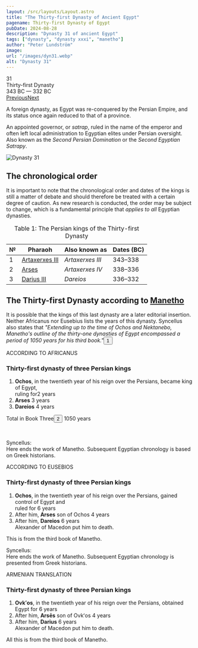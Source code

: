```yaml
---
layout: /src/layouts/Layout.astro
title: "The Thirty-first Dynasty of Ancient Egypt"
pagename: Thirty-first Dynasty of Egypt
pubDate: 2024-08-28
description: "Dynasty 31 of ancient Egypt"
tags: ["dynasty", "dynasty xxxi", "manetho"]
author: "Peter Lundström"
image:
url: "/images/dyn31.webp"
alt: "Dynasty 31"
---
```


<div class="dynruta float-right ml-4 mb-3 mt-4">
	<div class="flex flex-col justify-center items-center [text-shadow:_0_1px_0_rgb(255_255_255_/_20%)]">
		<div class="text-9xl font-bold [text-shadow:_0_1px_0_rgb(255_255_255_/_40%)]">31</div>
		<div>Thirty-first Dynasty</div>
		<div>343 BC &mdash; 332 BC</div>
		<div class="w-full flex justify-between"><a href="/dynasty/30">Previous</a><a href="/dynasty/argead">Next</a></div>
	</div>
</div>

<p class="lead">A foreign dynasty, as Egypt was re-conquered by the Persian Empire, and its status once again reduced to that of a province.</p>
<p>
An appointed governor, or <i>satrap</i>, ruled in the name of the emperor and often left local administration to Egyptian elites under Persian oversight. Also known as the <i>Second Persian Domination</i> or the <i>Second Egyptian Satrapy</i>.
</p>

<img class="w-full rounded-sm sm:rounded-xl my-10" src="/images/dyn31.webp" alt="Dynasty 31">
<h2>The chronological order</h2>
<p>
It is important to note that the chronological order and dates of the kings is still a matter of debate and should therefore be treated with a certain degree of caution. As new research is conducted, the order may be subject to change, which is a fundamental principle that <i>applies to all</i> Egyptian dynasties.
</p>

<table>
	<caption class="py-2 text-sm">Table 1: The Persian kings of the Thirty-first Dynasty</caption>
	<thead>
		<tr>
			<th scope="col" class="w-5 text-center">№</th>
			<th scope="col" class="pl-3">Pharaoh</th>
			<th scope="col" class="pl-3">Also known as</th>
			<th scope="col" class="pl-3">Dates (BC)</th>
		</tr>
	</thead>
	<tbody>
<tr><td>1</td><td><a href="/pharaohs/Artaxerxes-III">Artaxerxes III</a></td><td><em>Artaxerxes III</em></td><td>343&ndash;338</td></tr>
<tr><td>2</td><td><a href="/pharaohs/Arses">Arses</a></td><td><em>Artaxerxes IV</em></td><td>338&ndash;336</td></tr>
<tr><td>3</td><td><a href="/pharaohs/Darius-III">Darius III</a></td><td><em>Dareios</em></td><td>336&ndash;332</td></tr>
	</tbody>
</table>

<h2 class="mt-10 text-wrap">The Thirty-first Dynasty according to <a href="/authors/manetho">Manetho</a></h2>
<p class="pb-6">It is possible that the kings of this last dynasty are a later editorial insertion. Neither Africanus nor Eusebius lists the years of this dynasty. Syncellus also states that <i>"Extending up to the time of Ochos and Nektanebo, Manetho's outline of the thirty-one dynasties of Egypt encompassed a period of 1050 years for his third book."</i><button popovertarget="pop01">1</button></p>

<div class="dynasty">
	<div class="w-full">
		<div class="according">ACCORDING TO AFRICANUS</div>
		<h3>Thirty-first dynasty of three Persian kings</h3>
		<ol class="farao">
			<li>
				<b>Ochos</b>, in the twentieth year of his reign over the Persians, became king of Egypt,<br />ruling for<span class="y">2 years</span>
			</li>
			<li><b>Arses</b> <span class="y">3 years</span></li>
			<li><b>Dareios</b> <span class="y">4 years</span></li>
		</ol>
		<p>Total in Book Three<button popovertarget="pop02">2</button> <span class="y">1050 years</span></p><br>
		<p class="synk"><span>Syncellus:</span><br />
		Here ends the work of Manetho. Subsequent Egyptian chronology is based on Greek historians.</p>
	</div>
	<div class="w-full">
		<div class="according">ACCORDING TO EUSEBIOS</div>
		<h3>Thirty-first dynasty of three Persian kings</h3>
		<ol class="farao">
			<li>
				<b>Ochos</b>, in the twentieth year of his reign over the Persians, gained control of Egypt and <br />ruled for <span class="y"
					>6 years</span
				>
			</li>
			<li>After him, <b>Arses</b> son of Ochos <span class="y">4 years</span></li>
			<li>
				After him, <b>Dareios</b>
				<span class="y">6 years</span><br />Alexander of Macedon put him to death.
			</li>
		</ol>
		<p>This is from the third book of Manetho.</p>
		<p class="synk"><span>Syncellus:</span><br />
		Here ends the work of Manetho. Subsequent Egyptian chronology is presented from Greek historians.</p>
	</div>
	<div class="w-full">
		<div class="according">ARMENIAN TRANSLATION</div>
		<h3>Thirty-first dynasty of three Persian kings</h3>
		<ol class="farao">
			<li>
				<b lang="xcl">Ovkʻos</b>, in the twentieth year of his reign over the Persians, obtained Egypt for <span class="y">6 years</span>
			</li>
			<li>
				After him, <b lang="xcl">Arsēs</b> son of Ovkʻos <span class="y">4 years</span>
			</li>
			<li>
				After him, <b lang="xcl">Darius</b>
				<span class="y">6 years</span><br />Alexander of Macedon put him to death.
			</li>
		</ol>
		<p>All this is from the third book of Manetho.</p>
	</div>
</div>
<div id="pop01" popover><p>1</p> This notice is taken from Africanus. Additionally, Syncellus presents a distinct chronology of Egyptian kings, concluding with Teos and encompassing 32 dynasties prior to the Persian conquest. See Adler and Tuffin 2002, pp. 372 and 374.</div>
<div id="pop02" popover><p>2</p> The sum of the total number of individual reigns is 855 years.</div>
